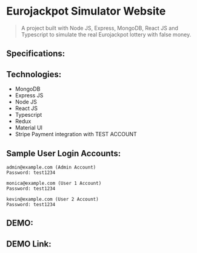 # Eurojackpot Simulator Website

> A project built with Node JS, Express, MongoDB, React JS and Typescript to simulate the real Eurojackpot lottery with false money.

## Specifications:

## Technologies:

- MongoDB
- Express JS
- Node JS
- React JS
- Typescript
- Redux
- Material UI
- Stripe Payment integration with TEST ACCOUNT

## Sample User Login Accounts:

```
admin@example.com (Admin Account)
Password: test1234

monica@example.com (User 1 Account)
Password: test1234

kevin@example.com (User 2 Account)
Password: test1234
```

## DEMO:

## DEMO Link:
